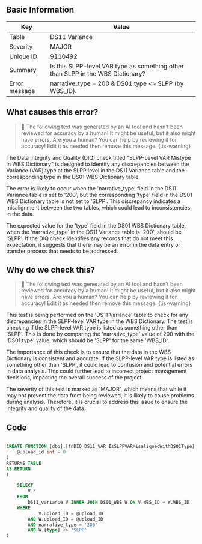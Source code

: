 ## Basic Information
| Key         | Value          |
|-------------|----------------|
| Table       | DS11 Variance |
| Severity    | MAJOR |
| Unique ID   | 9110492   |
| Summary     | Is this SLPP-level VAR type as something other than SLPP in the WBS Dictionary? |
| Error message | narrative_type = 200 & DS01.type <> SLPP (by WBS_ID). |

## What causes this error?

> :robot: The following text was generated by an AI tool and hasn't been reviewed for accuracy by a human! It might be useful, but it also might have errors. Are you a human? You can help by reviewing it for accuracy! Edit it as needed then remove this message.
{.is-warning}

The Data Integrity and Quality (DIQ) check titled "SLPP-Level VAR Mistype In WBS Dictionary" is designed to identify any discrepancies between the Variance (VAR) type at the SLPP level in the DS11 Variance table and the corresponding type in the DS01 WBS Dictionary table. 

The error is likely to occur when the 'narrative_type' field in the DS11 Variance table is set to '200', but the corresponding 'type' field in the DS01 WBS Dictionary table is not set to 'SLPP'. This discrepancy indicates a misalignment between the two tables, which could lead to inconsistencies in the data.

The expected value for the 'type' field in the DS01 WBS Dictionary table, when the 'narrative_type' in the DS11 Variance table is '200', should be 'SLPP'. If the DIQ check identifies any records that do not meet this expectation, it suggests that there may be an error in the data entry or transfer process that needs to be addressed.
## Why do we check this?

> :robot: The following text was generated by an AI tool and hasn't been reviewed for accuracy by a human! It might be useful, but it also might have errors. Are you a human? You can help by reviewing it for accuracy! Edit it as needed then remove this message.
{.is-warning}

This test is being performed on the 'DS11 Variance' table to check for any discrepancies in the SLPP-level VAR type in the WBS Dictionary. The test is checking if the SLPP-level VAR type is listed as something other than 'SLPP'. This is done by comparing the 'narrative_type' value of 200 with the 'DS01.type' value, which should be 'SLPP' for the same 'WBS_ID'. 

The importance of this check is to ensure that the data in the WBS Dictionary is consistent and accurate. If the SLPP-level VAR type is listed as something other than 'SLPP', it could lead to confusion and potential errors in data analysis. This could further lead to incorrect project management decisions, impacting the overall success of the project. 

The severity of this test is marked as 'MAJOR', which means that while it may not prevent the data from being reviewed, it is likely to cause problems during analysis. Therefore, it is crucial to address this issue to ensure the integrity and quality of the data.
## Code

```sql

CREATE FUNCTION [dbo].[fnDIQ_DS11_VAR_IsSLPPVARMisalignedWithDS01Type] (
	@upload_id int = 0
)
RETURNS TABLE
AS RETURN
(
	
	SELECT
		V.*
	FROM 
		DS11_variance V INNER JOIN DS01_WBS W ON V.WBS_ID = W.WBS_ID
	WHERE 
			V.upload_ID = @upload_ID
		AND W.upload_ID = @upload_ID
		AND narrative_type = '200'
		AND W.[type] <> 'SLPP'
)
```
